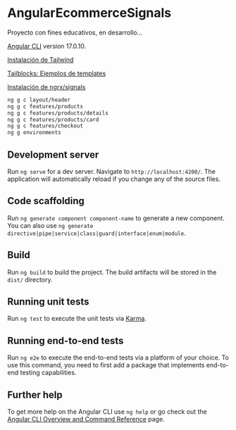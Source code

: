 # AngularEcommerceSignals

Proyecto con fines educativos, en desarrollo...

[Angular CLI](https://github.com/angular/angular-cli) version 17.0.10.

[Instalación de Tailwind](https://tailwindcss.com/docs/guides/angular)

[Tailblocks: Ejemplos de templates](https://tailblocks.cc/)

[Instalación de ngrx/signals](https://ngrx.io/guide/signals/install)

```bash
ng g c layout/header
ng g c features/products
ng g c features/products/details
ng g c features/products/card
ng g c features/checkout
ng g environments
```



## Development server

Run `ng serve` for a dev server. Navigate to `http://localhost:4200/`. The application will automatically reload if you change any of the source files.

## Code scaffolding

Run `ng generate component component-name` to generate a new component. You can also use `ng generate directive|pipe|service|class|guard|interface|enum|module`.

## Build

Run `ng build` to build the project. The build artifacts will be stored in the `dist/` directory.

## Running unit tests

Run `ng test` to execute the unit tests via [Karma](https://karma-runner.github.io).

## Running end-to-end tests

Run `ng e2e` to execute the end-to-end tests via a platform of your choice. To use this command, you need to first add a package that implements end-to-end testing capabilities.

## Further help

To get more help on the Angular CLI use `ng help` or go check out the [Angular CLI Overview and Command Reference](https://angular.io/cli) page.
